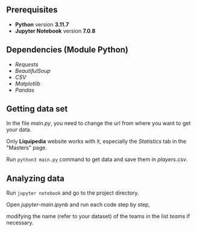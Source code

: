 ## Prerequisites

* **Python** version **3.11.7**
* **Jupyter Notebook** version **7.0.8**

## Dependencies (Module Python)

* *Requests*
* *BeautifulSoup*
* *CSV*
* *Matplotlib*
* *Pandas*

## Getting data set

In the file *main.py*, you need to change the url from where you want to get your data.

Only **Liquipedia** website works with it, especially the *Statistics* tab in the "Masters" page.

Run `python3 main.py` command to get data and save them in *players.csv*.

## Analyzing data

Run `jupyter notebook` and go to the project directory.

Open *jupyter-main.ipynb* and run each code step by step,

modifying the name (refer to your dataset) of the teams in the list *teams* if necessary.
